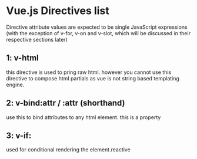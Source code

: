 # Vue.js Directives list
Directive attribute values are expected to be single JavaScript expressions (with the exception of v-for, v-on and v-slot, which will be discussed in their respective sections later)

## 1: v-html
this directive is used to pring raw html. however you cannot use this directive to compose
html partials as vue is not string based templating engine.

## 2: v-bind:attr / :attr (shorthand)
use this to bind attributes to any html element. this is a property

## 3: v-if:
used for conditional rendering the element.reactive